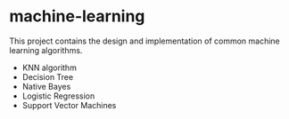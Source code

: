 # machine-learning
This project contains the design and implementation of common machine learning algorithms.
- KNN algorithm
- Decision Tree
- Native Bayes
- Logistic Regression
- Support Vector Machines
